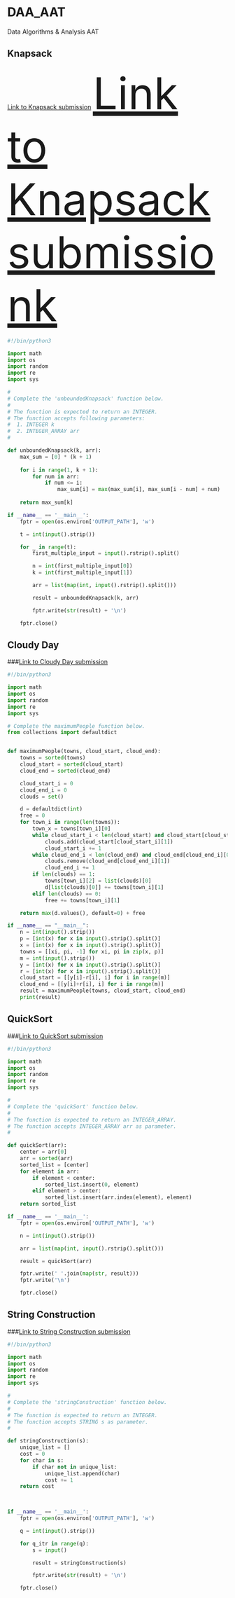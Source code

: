 # DAA_AAT
Data Algorithms & Analysis AAT

## Knapsack
[Link to Knapsack submission](https://www.hackerrank.com/challenges/unbounded-knapsack/submissions/code/391221785)
<a href="https://www.hackerrank.com/challenges/unbounded-knapsack/submissions/code/391221785" style="font-size: 100px;">Link to Knapsack submissionk</a>

```python
#!/bin/python3

import math
import os
import random
import re
import sys

#
# Complete the 'unboundedKnapsack' function below.
#
# The function is expected to return an INTEGER.
# The function accepts following parameters:
#  1. INTEGER k
#  2. INTEGER_ARRAY arr
#

def unboundedKnapsack(k, arr):
    max_sum = [0] * (k + 1)
    
    for i in range(1, k + 1):
        for num in arr:
            if num <= i:
                max_sum[i] = max(max_sum[i], max_sum[i - num] + num)
    
    return max_sum[k]

if __name__ == '__main__':
    fptr = open(os.environ['OUTPUT_PATH'], 'w')

    t = int(input().strip())

    for _ in range(t):
        first_multiple_input = input().rstrip().split()

        n = int(first_multiple_input[0])
        k = int(first_multiple_input[1])

        arr = list(map(int, input().rstrip().split()))

        result = unboundedKnapsack(k, arr)

        fptr.write(str(result) + '\n')

    fptr.close()

```

## Cloudy Day

###[Link to Cloudy Day submission](https://www.hackerrank.com/challenges/cloudy-day/submissions/code/391222519)

```python
#!/bin/python3

import math
import os
import random
import re
import sys

# Complete the maximumPeople function below.
from collections import defaultdict


def maximumPeople(towns, cloud_start, cloud_end):
    towns = sorted(towns)
    cloud_start = sorted(cloud_start)
    cloud_end = sorted(cloud_end)

    cloud_start_i = 0
    cloud_end_i = 0
    clouds = set()

    d = defaultdict(int)
    free = 0
    for town_i in range(len(towns)):
        town_x = towns[town_i][0]
        while cloud_start_i < len(cloud_start) and cloud_start[cloud_start_i][0] <= town_x:
            clouds.add(cloud_start[cloud_start_i][1])
            cloud_start_i += 1
        while cloud_end_i < len(cloud_end) and cloud_end[cloud_end_i][0] < town_x:
            clouds.remove(cloud_end[cloud_end_i][1])
            cloud_end_i += 1
        if len(clouds) == 1:
            towns[town_i][2] = list(clouds)[0]
            d[list(clouds)[0]] += towns[town_i][1]
        elif len(clouds) == 0:
            free += towns[town_i][1]

    return max(d.values(), default=0) + free

if __name__ == "__main__":
    n = int(input().strip())
    p = [int(x) for x in input().strip().split()]
    x = [int(x) for x in input().strip().split()]
    towns = [[xi, pi, -1] for xi, pi in zip(x, p)]
    m = int(input().strip())
    y = [int(x) for x in input().strip().split()]
    r = [int(x) for x in input().strip().split()]
    cloud_start = [[y[i]-r[i], i] for i in range(m)]
    cloud_end = [[y[i]+r[i], i] for i in range(m)]
    result = maximumPeople(towns, cloud_start, cloud_end)
    print(result)

```

## QuickSort

###[Link to QuickSort submission](https://www.hackerrank.com/challenges/quicksort1/submissions/code/391223331)

```python
#!/bin/python3

import math
import os
import random
import re
import sys

#
# Complete the 'quickSort' function below.
#
# The function is expected to return an INTEGER_ARRAY.
# The function accepts INTEGER_ARRAY arr as parameter.
#

def quickSort(arr):
    center = arr[0]
    arr = sorted(arr)
    sorted_list = [center]
    for element in arr:
        if element < center:
            sorted_list.insert(0, element)
        elif element > center:
            sorted_list.insert(arr.index(element), element)
    return sorted_list

if __name__ == '__main__':
    fptr = open(os.environ['OUTPUT_PATH'], 'w')

    n = int(input().strip())

    arr = list(map(int, input().rstrip().split()))

    result = quickSort(arr)

    fptr.write(' '.join(map(str, result)))
    fptr.write('\n')

    fptr.close()
```

## String Construction

###[Link to String Construction submission](https://www.hackerrank.com/challenges/string-construction/submissions/code/391226669)

```python
#!/bin/python3

import math
import os
import random
import re
import sys

#
# Complete the 'stringConstruction' function below.
#
# The function is expected to return an INTEGER.
# The function accepts STRING s as parameter.
#

def stringConstruction(s):
    unique_list = []
    cost = 0
    for char in s:
        if char not in unique_list:
            unique_list.append(char)
            cost += 1
    return cost

        

if __name__ == '__main__':
    fptr = open(os.environ['OUTPUT_PATH'], 'w')

    q = int(input().strip())

    for q_itr in range(q):
        s = input()

        result = stringConstruction(s)

        fptr.write(str(result) + '\n')

    fptr.close()
```



